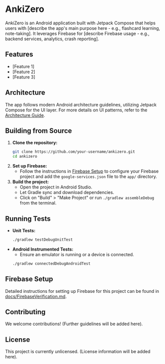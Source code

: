# AnkiZero

AnkiZero is an Android application built with Jetpack Compose that helps users with [describe the app's main purpose here - e.g., flashcard learning, note-taking]. It leverages Firebase for [describe Firebase usage - e.g., backend services, analytics, crash reporting].

## Features

* [Feature 1]
* [Feature 2]
* [Feature 3]

## Architecture

The app follows modern Android architecture guidelines, utilizing Jetpack Compose for the UI layer. For more details on UI patterns, refer to the [Architecture Guide](architecture_guide.md).

## Building from Source

1.  **Clone the repository:**
    ```bash
    git clone https://github.com/your-username/ankizero.git
    cd ankizero
    ```
2.  **Set up Firebase:**
    * Follow the instructions in [Firebase Setup](docs/FirebaseVerification.md) to configure your Firebase project and add the `google-services.json` file to the `app/` directory.
3.  **Build the project:**
    * Open the project in Android Studio.
    * Let Gradle sync and download dependencies.
    * Click on "Build" > "Make Project" or run `./gradlew assembleDebug` from the terminal.

## Running Tests

*   **Unit Tests:**
    ```bash
    ./gradlew testDebugUnitTest
    ```
*   **Android Instrumented Tests:**
    * Ensure an emulator is running or a device is connected.
    ```bash
    ./gradlew connectedDebugAndroidTest
    ```

## Firebase Setup

Detailed instructions for setting up Firebase for this project can be found in [docs/FirebaseVerification.md](docs/FirebaseVerification.md).

## Contributing

We welcome contributions! (Further guidelines will be added here).

## License

This project is currently unlicensed. (License information will be added here).
